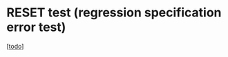# RESET test (regression specification error test)

[[todo]]

[//begin]: # "Autogenerated link references for markdown compatibility"
[todo]: ../todo.md "Todo"
[//end]: # "Autogenerated link references"